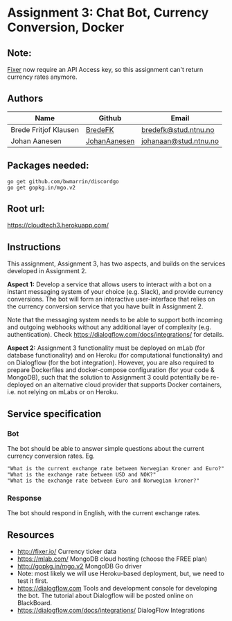 # Assignment 3: Chat Bot, Currency Conversion, Docker

## Note:
[Fixer](http://fixer.io/) now require an API Access key, so this assignment can't return currency rates anymore.

## Authors
| Name                  | Github                                            | Email                                                 |
|-----------------------|---------------------------------------------------|-------------------------------------------------------|
| Brede Fritjof Klausen | [BredeFK](https://github.com/BredeFK)             | [bredefk@stud.ntnu.no](mailto:bredefk@stud.ntnu.no)   |
| Johan Aanesen         | [JohanAanesen](https://github.com/JohanAanesen)   | [johanaan@stud.ntnu.no](mailto:johanaan@stud.ntnu.no) |

## Packages needed:
```
go get github.com/bwmarrin/discordgo
go get gopkg.in/mgo.v2
```

## Root url:
https://cloudtech3.herokuapp.com/

## Instructions
This assignment, Assignment 3, has two aspects, and builds on the services developed in Assignment 2.  

**Aspect 1:** Develop a service that allows users to interact with a bot on a instant messaging system of your choice (e.g. Slack), and provide currency conversions. The bot will form an interactive user-interface that relies on the currency conversion service that you have built in Assignment 2.

Note that the messaging system needs to be able to support both incoming and outgoing webhooks without any additional layer of complexity (e.g. authentication). Check https://dialogflow.com/docs/integrations/ for details.

**Aspect 2:** Assignment 3 functionality must be deployed on mLab (for database functionality) and on Heroku (for computational functionality) and on Dialogflow (for the bot integration). However, you are also required to prepare Dockerfiles and docker-compose configuration (for your code & MongoDB), such that the solution to Assignment 3 could potentially be re-deployed on an alternative cloud provider that supports Docker containers, i.e. not relying on mLabs or on Heroku.

## Service specification
### Bot

The bot should be able to answer simple questions about the current currency conversion rates. Eg.
```
"What is the current exchange rate between Norwegian Kroner and Euro?"
"What is the exchange rate between USD and NOK?"
"What is the exchange rate between Euro and Norwegian kroner?"
```

### Response
The bot should respond in English, with the current exchange rates.

## Resources
- http://fixer.io/  Currency ticker data
- https://mlab.com/  MongoDB cloud hosting (choose the FREE plan)
- http://gopkg.in/mgo.v2 MongoDB Go driver
- Note: most likely we will use Heroku-based deployment, but, we need to test it first.
- https://dialogflow.com Tools and development console for developing the bot. The tutorial about Dialogflow will be posted online on BlackBoard.
- https://dialogflow.com/docs/integrations/ DialogFlow Integrations

